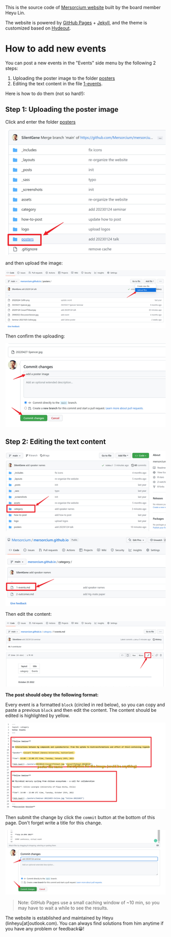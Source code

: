 This is the source code of [Mersorcium website](https://mersorcium.github.io/) built by the board member Heyu Lin.

The website is powered by [GitHub Pages](https://pages.github.com/) + [Jekyll](https://jekyllrb.com/), and the theme is customized based on [Hydeout](https://github.com/fongandrew/hydeout).

# How to add new events

You can post a new events in the "Events" side menu by the following 2 steps:

1. Uploading the poster image to the folder [posters](posters)
2. Editing the text content in the file [1-events](category/1-events.md).

Here is how to do them (not so hard!):

## Step 1: Uploading the poster image

Click and enter the folder [posters](posters)

![click_posters](how-to-post/posters_loc.jpg)

and then upload the image:

![upload_posters](how-to-post/upload_posters.jpg)

Then confirm the uploading:

![confirm_uploading](how-to-post/finish_uploading.jpg)

## Step 2: Editing the text content

![category_location](how-to-post/posts_category.jpg)

![events_location](how-to-post/posts_events.jpg)

Then edit the content:

![edit](how-to-post/edit_events.jpg)

**The post should obey the following format:**

Every event is a formatted `block` (circled in red below), so you can copy and paste a previous `block` and then edit the content. The content should be edited is highlighted by yellow.

![example-block](how-to-post/write_content.jpg)

Then submit the change by click the `commit` button at the bottom of this page. Don't forget write a title for this change.

![commit](how-to-post/commit.jpg)

> Note: GitHub Pages use a small caching window of ~10 min, so you may have to wait a while to see the results.

The website is established and maintained by Heyu (linheyu[at]outlook.com). You can always find solutions from him anytime if you have any problem or feedback:grinning:!

